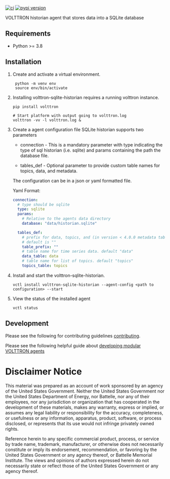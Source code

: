 
[![ci](https://github.com/VOLTTRON/volttron-sqlite-historian/workflows/ci/badge.svg)](https://github.com/VOLTTRON/volttron-sqlite-historian/actions?query=workflow%3Aci)
[![pypi version](https://img.shields.io/pypi/v/volttron-sqlite-historian.svg)](https://pypi.org/project/volttron-sqlite-historian/)

VOLTTRON historian agent that stores data into a SQLite database


## Requirements

 - Python >= 3.8

## Installation

1. Create and activate a virtual environment.

   ```shell
    python -m venv env
    source env/bin/activate
    ```

2. Installing volttron-sqlite-historian requires a running volttron instance.

    ```shell
    pip install volttron
    
    # Start platform with output going to volttron.log
    volttron -vv -l volttron.log &
    ```

3. Create a agent configuration file 
   SQLite historian supports two parameters
    
    - connection -  This is a mandatory parameter with type indicating the type of sql historian (i.e. sqlite) and params 
                    containing the path the database file.
    
    - tables_def - Optional parameter to provide custom table names for topics, data, and metadata.
    
    The configuration can be in a json or yaml formatted file.

    Yaml Format:

    ```yaml
    connection:
      # type should be sqlite
      type: sqlite
      params:
        # Relative to the agents data directory
        database: "data/historian.sqlite"
    
      tables_def:
        # prefix for data, topics, and (in version < 4.0.0 metadata tables)
        # default is ""
        table_prefix: ""
        # table name for time series data. default "data"
        data_table: data
        # table name for list of topics. default "topics"
        topics_table: topics
    ```
    
4. Install and start the volttron-sqlite-historian.

    ```shell
    vctl install volttron-sqlite-historian --agent-config <path to configuration> --start
    ```

5. View the status of the installed agent

    ```shell
    vctl status
    ```

## Development

Please see the following for contributing guidelines [contributing](https://github.com/eclipse-volttron/volttron-core/blob/develop/CONTRIBUTING.md).

Please see the following helpful guide about [developing modular VOLTTRON agents](https://github.com/eclipse-volttron/volttron-core/blob/develop/DEVELOPING_ON_MODULAR.md)

# Disclaimer Notice

This material was prepared as an account of work sponsored by an agency of the
United States Government.  Neither the United States Government nor the United
States Department of Energy, nor Battelle, nor any of their employees, nor any
jurisdiction or organization that has cooperated in the development of these
materials, makes any warranty, express or implied, or assumes any legal
liability or responsibility for the accuracy, completeness, or usefulness or any
information, apparatus, product, software, or process disclosed, or represents
that its use would not infringe privately owned rights.

Reference herein to any specific commercial product, process, or service by
trade name, trademark, manufacturer, or otherwise does not necessarily
constitute or imply its endorsement, recommendation, or favoring by the United
States Government or any agency thereof, or Battelle Memorial Institute. The
views and opinions of authors expressed herein do not necessarily state or
reflect those of the United States Government or any agency thereof.
